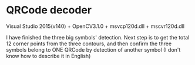 ﻿# QRCode decoder

Visual Studio 2015(v140) + OpenCV3.1.0 + msvcp120d.dll + mscvr120d.dll

I have finished the three big symbols' detection. 
Next step is to get the total 12 corner points from the three contours, 
and then confirm the three symbols belong to ONE QRCode by detection of another symbol (I don't know how to describe it in English)
